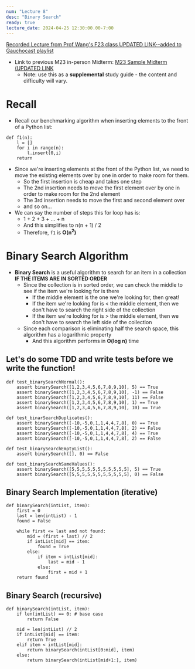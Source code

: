 ```yaml
---
num: "Lecture 8"
desc: "Binary Search"
ready: true
lecture_date: 2024-04-25 12:30:00.00-7:00
---
```


[Recorded Lecture from Prof Wang's F23 class UPDATED LINK--added to Gauchocast playlist](https://gauchocast.hosted.panopto.com/Panopto/Pages/Sessions/List.aspx?folderID=0a1305b2-d90d-4a41-885a-b14c01652083)

* Link to previous M23 in-person Midterm: [M23 Sample Midterm (UPDATED LINK](https://drive.google.com/file/d/1za9m6AdkAT-3Yfc8Tq2sxNNXxMk7lnXJ/view?usp=sharing)
    * Note: use this as a **supplemental** study guide - the content and difficulty will vary.

# Recall

* Recall our benchmarking algorithm when inserting elements to the front of a Python list:

```
def f1(n):
	l = []
	for i in range(n):
		l.insert(0,i)
	return
```

* Since we're inserting elements at the front of the Python list, we need to move the existing elements over by one in order to make room for them.
	* So the first insertion is cheap and takes one step
	* The 2nd insertion needs to move the first element over by one in order to make room for the 2nd element
	* The 3rd insertion needs to move the first and second element over
	* and so on...
* We can say the number of steps this for loop has is:
	* 1 + 2 + 3 + ... + n
	* And this simplifies to n(n + 1) / 2
	* Therefore, `f1` is **O(n<sup>2</sup>)**

# Binary Search Algorithm

* **Binary Search** is a useful algorithm to search for an item in a collection **IF THE ITEMS ARE IN SORTED ORDER**
	* Since the collection is in sorted order, we can check the middle to see if the item we're looking for is there
		* If the middle element is the one we're looking for, then great!
		* If the item we're looking for is < the middle element, then we don't have to search the right side of the collection
		* If the item we're looking for is > the middle element, then we don't have to search the left side of the collection
	* Since each comparison is eliminating half the search space, this algorithm has a logarithmic property
		* And this algorithm performs in **O(log n)** time

## Let's do some TDD and write tests before we write the function!

```
def test_binarySearchNormal():
	assert binarySearch([1,2,3,4,5,6,7,8,9,10], 5) == True
	assert binarySearch([1,2,3,4,5,6,7,8,9,10], -1) == False
	assert binarySearch([1,2,3,4,5,6,7,8,9,10], 11) == False
	assert binarySearch([1,2,3,4,5,6,7,8,9,10], 1) == True
	assert binarySearch([1,2,3,4,5,6,7,8,9,10], 10) == True

def test_binarSearchDuplicates():
	assert binarySearch([-10,-5,0,1,1,4,4,7,8], 0) == True
	assert binarySearch([-10,-5,0,1,1,4,4,7,8], 2) == False
	assert binarySearch([-10,-5,0,1,1,4,4,7,8], 4) == True
	assert binarySearch([-10,-5,0,1,1,4,4,7,8], 2) == False

def test_binarySearchEmptyList():
	assert binarySearch([], 0) == False

def test_binarySearchSameValues():
	assert binarySearch([5,5,5,5,5,5,5,5,5,5,5], 5) == True
	assert binarySearch([5,5,5,5,5,5,5,5,5,5,5], 0) == False
```

## Binary Search Implementation (iterative)

```
def binarySearch(intList, item):
	first = 0
	last = len(intList) - 1
	found = False

	while first <= last and not found:
		mid = (first + last) // 2
		if intList[mid] == item:
			found = True
		else:
			if item < intList[mid]:
				last = mid - 1
			else:
				first = mid + 1
	return found
```

## Binary Search (recursive)

```
def binarySearch(intList, item):
	if len(intList) == 0: # base case
		return False

	mid = len(intList) // 2
	if intList[mid] == item:
		return True
	elif item < intList[mid]:
		return binarySearch(intList[0:mid], item)
	else:
		return binarySearch(intList[mid+1:], item)
```

